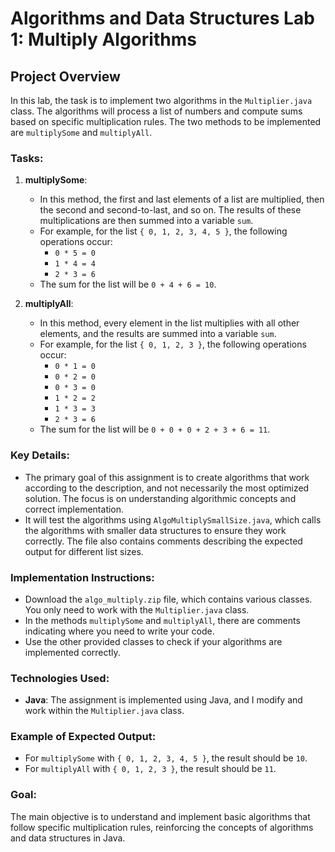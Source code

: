 # Algorithms and Data Structures Lab 1: Multiply Algorithms

## Project Overview
In this lab, the task is to implement two algorithms in the `Multiplier.java` class. The algorithms will process a list of numbers and compute sums based on specific multiplication rules. The two methods to be implemented are `multiplySome` and `multiplyAll`.

### Tasks:
1. **multiplySome**:
   - In this method, the first and last elements of a list are multiplied, then the second and second-to-last, and so on. The results of these multiplications are then summed into a variable `sum`.
   - For example, for the list `{ 0, 1, 2, 3, 4, 5 }`, the following operations occur:
     - `0 * 5 = 0`
     - `1 * 4 = 4`
     - `2 * 3 = 6`
   - The sum for the list will be `0 + 4 + 6 = 10`.

2. **multiplyAll**:
   - In this method, every element in the list multiplies with all other elements, and the results are summed into a variable `sum`.
   - For example, for the list `{ 0, 1, 2, 3 }`, the following operations occur:
     - `0 * 1 = 0`
     - `0 * 2 = 0`
     - `0 * 3 = 0`
     - `1 * 2 = 2`
     - `1 * 3 = 3`
     - `2 * 3 = 6`
   - The sum for the list will be `0 + 0 + 0 + 2 + 3 + 6 = 11`.

### Key Details:
- The primary goal of this assignment is to create algorithms that work according to the description, and not necessarily the most optimized solution. The focus is on understanding algorithmic concepts and correct implementation.
- It will test the algorithms using `AlgoMultiplySmallSize.java`, which calls the algorithms with smaller data structures to ensure they work correctly. The file also contains comments describing the expected output for different list sizes.

### Implementation Instructions:
- Download the `algo_multiply.zip` file, which contains various classes. You only need to work with the `Multiplier.java` class.
- In the methods `multiplySome` and `multiplyAll`, there are comments indicating where you need to write your code.
- Use the other provided classes to check if your algorithms are implemented correctly.

### Technologies Used:
- **Java**: The assignment is implemented using Java, and I modify and work within the `Multiplier.java` class.

### Example of Expected Output:
- For `multiplySome` with `{ 0, 1, 2, 3, 4, 5 }`, the result should be `10`.
- For `multiplyAll` with `{ 0, 1, 2, 3 }`, the result should be `11`.

### Goal:
The main objective is to understand and implement basic algorithms that follow specific multiplication rules, reinforcing the concepts of algorithms and data structures in Java.
